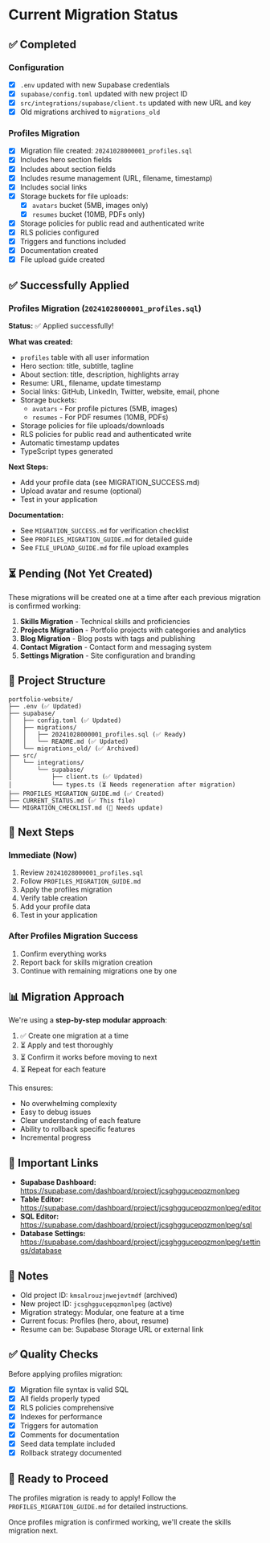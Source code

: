 # Current Migration Status

## ✅ Completed

### Configuration

- [x] `.env` updated with new Supabase credentials
- [x] `supabase/config.toml` updated with new project ID
- [x] `src/integrations/supabase/client.ts` updated with new URL and key
- [x] Old migrations archived to `migrations_old`

### Profiles Migration

- [x] Migration file created: `20241028000001_profiles.sql`
- [x] Includes hero section fields
- [x] Includes about section fields
- [x] Includes resume management (URL, filename, timestamp)
- [x] Includes social links
- [x] Storage buckets for file uploads:
  - [x] `avatars` bucket (5MB, images only)
  - [x] `resumes` bucket (10MB, PDFs only)
- [x] Storage policies for public read and authenticated write
- [x] RLS policies configured
- [x] Triggers and functions included
- [x] Documentation created
- [x] File upload guide created

## ✅ Successfully Applied

### Profiles Migration (`20241028000001_profiles.sql`)

**Status:** ✅ Applied successfully!

**What was created:**

- `profiles` table with all user information
- Hero section: title, subtitle, tagline
- About section: title, description, highlights array
- Resume: URL, filename, update timestamp
- Social links: GitHub, LinkedIn, Twitter, website, email, phone
- Storage buckets:
  - `avatars` - For profile pictures (5MB, images)
  - `resumes` - For PDF resumes (10MB, PDFs)
- Storage policies for file uploads/downloads
- RLS policies for public read and authenticated write
- Automatic timestamp updates
- TypeScript types generated

**Next Steps:**

- Add your profile data (see MIGRATION_SUCCESS.md)
- Upload avatar and resume (optional)
- Test in your application

**Documentation:**

- See `MIGRATION_SUCCESS.md` for verification checklist
- See `PROFILES_MIGRATION_GUIDE.md` for detailed guide
- See `FILE_UPLOAD_GUIDE.md` for file upload examples

## ⏳ Pending (Not Yet Created)

These migrations will be created one at a time after each previous migration is confirmed working:

1. **Skills Migration** - Technical skills and proficiencies
2. **Projects Migration** - Portfolio projects with categories and analytics
3. **Blog Migration** - Blog posts with tags and publishing
4. **Contact Migration** - Contact form and messaging system
5. **Settings Migration** - Site configuration and branding

## 📁 Project Structure

```
portfolio-website/
├── .env (✅ Updated)
├── supabase/
│   ├── config.toml (✅ Updated)
│   ├── migrations/
│   │   ├── 20241028000001_profiles.sql (✅ Ready)
│   │   └── README.md (✅ Updated)
│   └── migrations_old/ (✅ Archived)
├── src/
│   └── integrations/
│       └── supabase/
│           ├── client.ts (✅ Updated)
│           └── types.ts (⏳ Needs regeneration after migration)
├── PROFILES_MIGRATION_GUIDE.md (✅ Created)
├── CURRENT_STATUS.md (✅ This file)
└── MIGRATION_CHECKLIST.md (📝 Needs update)
```

## 🎯 Next Steps

### Immediate (Now)

1. Review `20241028000001_profiles.sql`
2. Follow `PROFILES_MIGRATION_GUIDE.md`
3. Apply the profiles migration
4. Verify table creation
5. Add your profile data
6. Test in your application

### After Profiles Migration Success

1. Confirm everything works
2. Report back for skills migration creation
3. Continue with remaining migrations one by one

## 📊 Migration Approach

We're using a **step-by-step modular approach**:

1. ✅ Create one migration at a time
2. ⏳ Apply and test thoroughly
3. ⏳ Confirm it works before moving to next
4. ⏳ Repeat for each feature

This ensures:

- No overwhelming complexity
- Easy to debug issues
- Clear understanding of each feature
- Ability to rollback specific features
- Incremental progress

## 🔗 Important Links

- **Supabase Dashboard:** <https://supabase.com/dashboard/project/jcsghggucepqzmonlpeg>
- **Table Editor:** <https://supabase.com/dashboard/project/jcsghggucepqzmonlpeg/editor>
- **SQL Editor:** <https://supabase.com/dashboard/project/jcsghggucepqzmonlpeg/sql>
- **Database Settings:** <https://supabase.com/dashboard/project/jcsghggucepqzmonlpeg/settings/database>

## 📝 Notes

- Old project ID: `kmsalrouzjnwejevtmdf` (archived)
- New project ID: `jcsghggucepqzmonlpeg` (active)
- Migration strategy: Modular, one feature at a time
- Current focus: Profiles (hero, about, resume)
- Resume can be: Supabase Storage URL or external link

## ✅ Quality Checks

Before applying profiles migration:

- [x] Migration file syntax is valid SQL
- [x] All fields properly typed
- [x] RLS policies comprehensive
- [x] Indexes for performance
- [x] Triggers for automation
- [x] Comments for documentation
- [x] Seed data template included
- [x] Rollback strategy documented

## 🚀 Ready to Proceed

The profiles migration is ready to apply! Follow the `PROFILES_MIGRATION_GUIDE.md` for detailed instructions.

Once profiles migration is confirmed working, we'll create the skills migration next.

